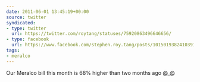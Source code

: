 ```yaml
---
date: 2011-06-01 13:45:19+00:00
source: twitter
syndicated:
- type: twitter
  url: https://twitter.com/roytang/statuses/75920863496646656/
- type: facebook
  url: https://www.facebook.com/stephen.roy.tang/posts/10150193824103912
tags:
- meralco
---
```


Our Meralco bill this month is 68% higher than two months ago @_@